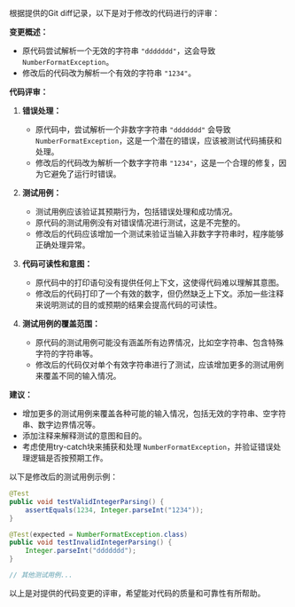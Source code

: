 根据提供的Git diff记录，以下是对于修改的代码进行的评审：

**变更概述：**
- 原代码尝试解析一个无效的字符串 `"ddddddd"`，这会导致 `NumberFormatException`。
- 修改后的代码改为解析一个有效的字符串 `"1234"`。

**代码评审：**

1. **错误处理：**
   - 原代码中，尝试解析一个非数字字符串 `"ddddddd"` 会导致 `NumberFormatException`，这是一个潜在的错误，应该被测试代码捕获和处理。
   - 修改后的代码改为解析一个数字字符串 `"1234"`，这是一个合理的修复，因为它避免了运行时错误。

2. **测试用例：**
   - 测试用例应该验证其预期行为，包括错误处理和成功情况。
   - 原代码的测试用例没有对错误情况进行测试，这是不完整的。
   - 修改后的代码应该增加一个测试来验证当输入非数字字符串时，程序能够正确处理异常。

3. **代码可读性和意图：**
   - 原代码中的打印语句没有提供任何上下文，这使得代码难以理解其意图。
   - 修改后的代码打印了一个有效的数字，但仍然缺乏上下文。添加一些注释来说明测试的目的或预期的结果会提高代码的可读性。

4. **测试用例的覆盖范围：**
   - 原代码的测试用例可能没有涵盖所有边界情况，比如空字符串、包含特殊字符的字符串等。
   - 修改后的代码仅对单个有效字符串进行了测试，应该增加更多的测试用例来覆盖不同的输入情况。

**建议：**
- 增加更多的测试用例来覆盖各种可能的输入情况，包括无效的字符串、空字符串、数字边界情况等。
- 添加注释来解释测试的意图和目的。
- 考虑使用try-catch块来捕获和处理 `NumberFormatException`，并验证错误处理逻辑是否按预期工作。

以下是修改后的测试用例示例：

```java
@Test
public void testValidIntegerParsing() {
    assertEquals(1234, Integer.parseInt("1234"));
}

@Test(expected = NumberFormatException.class)
public void testInvalidIntegerParsing() {
    Integer.parseInt("ddddddd");
}

// 其他测试用例...
```

以上是对提供的代码变更的评审，希望能对代码的质量和可靠性有所帮助。